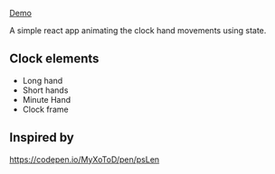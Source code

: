 [Demo](https://codepen.io/jenmoisessanchez/pen/wvwErRj)

A simple react app animating the clock hand movements using state. 

## Clock elements
* Long hand
* Short hands
* Minute Hand
* Clock frame

## Inspired by
https://codepen.io/MyXoToD/pen/psLen

